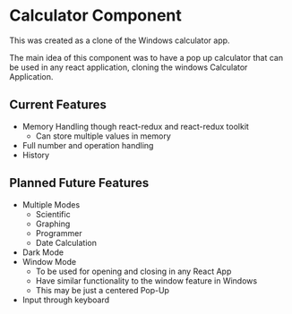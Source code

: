 # Calculator Component

This was created as a clone of the Windows calculator app.

The main idea of this component was to have a pop up calculator that can be used in any react application, cloning the windows Calculator Application.

## Current Features
* Memory Handling though react-redux and react-redux toolkit
    * Can store multiple values in memory
* Full number and operation handling
* History

## Planned Future Features
* Multiple Modes
    * Scientific
    * Graphing
    * Programmer
    * Date Calculation
* Dark Mode
* Window Mode
    * To be used for opening and closing in any React App
    * Have similar functionality to the window feature in Windows
    * This may be just a centered Pop-Up
* Input through keyboard
